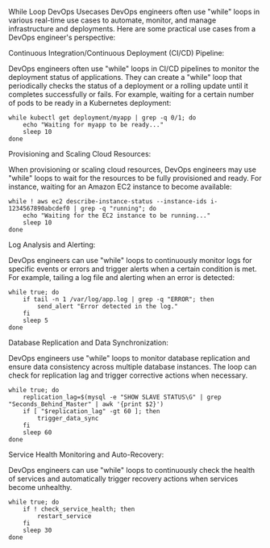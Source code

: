 While Loop DevOps Usecases
DevOps engineers often use "while" loops in various real-time use cases to automate, monitor, and manage infrastructure and deployments. Here are some practical use cases from a DevOps engineer's perspective:

Continuous Integration/Continuous Deployment (CI/CD) Pipeline:

DevOps engineers often use "while" loops in CI/CD pipelines to monitor the deployment status of applications. They can create a "while" loop that periodically checks the status of a deployment or a rolling update until it completes successfully or fails. For example, waiting for a certain number of pods to be ready in a Kubernetes deployment:
```
while kubectl get deployment/myapp | grep -q 0/1; do
    echo "Waiting for myapp to be ready..."
    sleep 10
done
```
Provisioning and Scaling Cloud Resources:

When provisioning or scaling cloud resources, DevOps engineers may use "while" loops to wait for the resources to be fully provisioned and ready. For instance, waiting for an Amazon EC2 instance to become available:

```
while ! aws ec2 describe-instance-status --instance-ids i-1234567890abcdef0 | grep -q "running"; do
    echo "Waiting for the EC2 instance to be running..."
    sleep 10
done
```
Log Analysis and Alerting:

DevOps engineers can use "while" loops to continuously monitor logs for specific events or errors and trigger alerts when a certain condition is met. For example, tailing a log file and alerting when an error is detected:

```
while true; do
    if tail -n 1 /var/log/app.log | grep -q "ERROR"; then
        send_alert "Error detected in the log."
    fi
    sleep 5
done
```
Database Replication and Data Synchronization:

DevOps engineers use "while" loops to monitor database replication and ensure data consistency across multiple database instances. The loop can check for replication lag and trigger corrective actions when necessary.

```
while true; do
    replication_lag=$(mysql -e "SHOW SLAVE STATUS\G" | grep "Seconds_Behind_Master" | awk '{print $2}')
    if [ "$replication_lag" -gt 60 ]; then
        trigger_data_sync
    fi
    sleep 60
done
```

Service Health Monitoring and Auto-Recovery:

DevOps engineers can use "while" loops to continuously check the health of services and automatically trigger recovery actions when services become unhealthy.

```
while true; do
    if ! check_service_health; then
        restart_service
    fi
    sleep 30
done
```